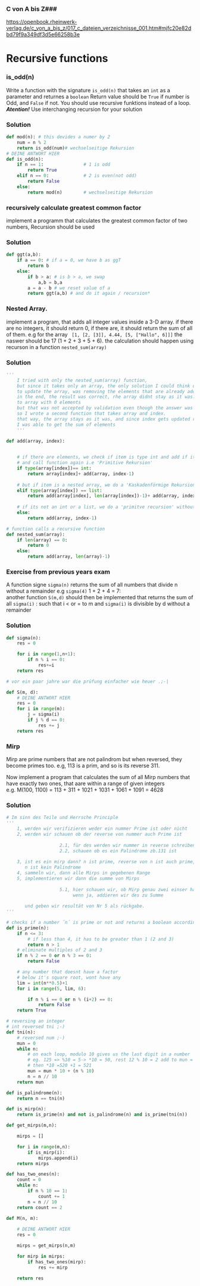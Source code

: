 ### C von A bis Z###

https://openbook.rheinwerk-verlag.de/c_von_a_bis_z/017_c_dateien_verzeichnisse_001.htm#mjfc20e82dbd79f9a349df3d5e66258b3e

# Recursive functions
### is_odd(n)
Write a function with the signature `is_odd(n)` that takes an `int` as a parameter and returnes a `boolean`
Return value should be `True` if number is Odd, and `False` if not. You should use recursive funktions instead of a loop.
<br>***Atention!*** Use interchanging recursion for your solution 

### Solution ###
``` Python
def mod(n): # this devides a numer by 2
    num = n % 2
    return is_odd(num)# wechselseitige Rekursion
# DEINE ANTWORT HIER
def is_odd(n):
    if n == 1:               # 1 is odd
        return True
    elif n == 0:             # 2 is even(not odd)
        return False
    else:
        return mod(n)        # wechselseitige Rekursion
```

### recursively calculate greatest common factor
implement a programm that calculates the greatest common factor of two numbers, Recursion should be used

### Solution ###
``` Python
def ggt(a,b):
    if a == 0: # if a = 0, we have b as ggT
        return b
    else:
        if b > a: # is b > a, we swap
            a,b = b,a
        a = a - b # we reset value of a
        return ggt(a,b) # and do it again / recursion*
```

### Nested Array.
implement a program, that adds all integer values inside a 3-D array. if there are no integers,
it should return 0, if there are, it should return the sum of all of them. e.g for the array
`  [1, [2, [3]], 4.44, [5, ["Hallo", 6]]] ` the naswer should be 17 (1 + 2 + 3 + 5 + 6). 
the calculation should happen using recurson in a function `nested_sum(array)`

### Solution ###
``` Python
''' 
    I tried with only the nested_sum(array) function,
    but since it takes only an array, the only solution I could think of
    to update the array, was removing the elements that are already added.
    in the end, the result was correct, rhe array didnt stay as it was. reduced
    to array with 0 elements
    but that was not accepted by validation even though the answer was right.
    so I wrote a second function that takes array and index.
    that way, the array stays as it was, and since index gets updated recursively
    I was able to get the sum of elements
    '''

def add(array, index):
    
    # if there are elements, we check if item is type int and add if it is
    # and call function again i.e 'Primitive Rekursion'
    if type(array[index])== int:
        return array[index]+ add(array, index-1)
    
    # but if item is a nested array, we do a 'Kaskadenförmige Rekursion'
    elif type(array[index]) == list:
        return add(array[index], len(array[index])-1)+ add(array, index-1)
    
    # if its not an int or a list, we do a 'primitve recursion' without adding anything
    else:
        return add(array, index-1)

# function calls a recursive function
def nested_sum(array):
    if len(array) == 0:
        return 0
    else:
        return add(array, len(array)-1)
```

### Exercise from previous years  exam
A function signe `sigma(n)` returns the sum of all numbers that divide n without a remainder
e.g `sigma(4)` 1 + 2 + 4 = 7:<br>
another function `S(m,d)` should then be implemented that returns the sum of all `sigma(i)` : such that i < or = to m
and `sigma(i)` is divisible by d without a remainder

### Solution

``` Python
def sigma(n):
    res = 0

    for i in range(1,n+1):
        if n % i == 0:
            res+=i
    return res

# vor ein paar jahre war die prüfung einfacher wie heuer .;-|

def S(m, d):
    # DEINE ANTWORT HIER
    res = 0
    for i in range(m):
        j = sigma(i)
        if j % d == 0:
            res += j
    return res
```

### Mirp ###

Mirp are prime numbers that are not palindrom but when reversed, they become primes too.
e.g, 113 is a prim, and so is its reverse 311.

Now implement a program that calculates the sum of all Mirp numbers that have exactly two ones, that aare within a range of given integers<br>
e.g. M(100, 1100) = 113 + 311 + 1021 + 1031 + 1061 + 1091 = 4628

### Solution ###

``` Python
# Im sinn des Teile und Herrsche Principle
'''
    1, werden wir verifizieren weder ein nummer Prime ist oder nicht
    2, werden wir schauen ob der reverse von nummer auch Prime ist
    
                    2.1, für des werden wir nummer in reverse schreiben
                    2.2, schauen ob es ein Palindrome zb.131 ist
                    
    3, ist es ein mirp dann? n ist prime, reverse von n ist auch prime,
       n ist kein Palindrome
    4, sammeln wir, dann alle Mirps in gegebenen Range
    5, implementieren wir dann die summe von Mirps
    
                    5.1, hier schauen wir, ob Mirp genau zwei einser hat.
                         wenn ja, addieren wir des zu Summe
                         
       und geben wir resultät von Nr 5 als rückgabe.
'''

# checks if a number ´n´ is prime or not and returns a boolean accordingly
def is_prime(n):
    if n <= 3: 
        # if less than 4, it has to be greater than 1 (2 and 3)
        return n > 1
    # eliminate multiples of 2 and 3
    if n % 2 == 0 or n % 3 == 0:
        return False

    # any number that doesnt have a factor 
    # below it's square root, wont have any 
    lim = int(n**0.5)+1
    for i in range(5, lim, 6):

        if n % i == 0 or n % (i+2) == 0:
            return False
    return True

# reversing an integer
# int reversed tni ;-)
def tni(n):
    # reversed num ;-)
    mun = 0
    while n:
        # on each loop, modulo 10 gives us the last digit in a number
        # eg. 125 => %10 = 5-> *10 = 50, rest 12 % 10 = 2 add to mun = 52 
        # then *10 =520 +1 = 521
        mun = mun * 10 + (n % 10)
        n = n // 10
    return mun

def is_palindrome(n):
    return n == tni(n)

def is_mirp(n):
    return is_prime(n) and not is_palindrome(n) and is_prime(tni(n))

def get_mirps(m,n):

    mirps = []

    for i in range(m,n):
        if is_mirp(i):
            mirps.append(i)
    return mirps

def has_two_ones(n):
    count = 0
    while n:
        if n % 10 == 1:
            count += 1
        n = n // 10
    return count == 2

def M(n, m):
    
    # DEINE ANTWORT HIER
    res = 0

    mirps = get_mirps(n,m)

    for mirp in mirps:
        if has_two_ones(mirp):
            res += mirp
    
    return res
```

